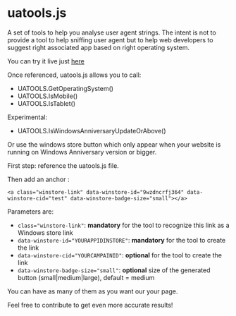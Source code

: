 uatools.js
==========

A set of tools to help you analyse user agent strings. The intent is not to provide a tool to help sniffing user agent but to help web developers to suggest right associated app based on right operating system.

You can try it live just [here](http://www.catuhe.com/uatools)

Once referenced, uatools.js allows you to call:
* UATOOLS.GetOperatingSystem()
* UATOOLS.IsMobile()
* UATOOLS.IsTablet()

Experimental:
* UATOOLS.IsWindowsAnniversaryUpdateOrAbove()

Or use the windows store button which only appear when your website is running on Windows Anniversary version or bigger.

First step: reference the uatools.js file.

Then add an anchor :
``` 
<a class="winstore-link" data-winstore-id="9wzdncrfj364" data-winstore-cid="test" data-winstore-badge-size="small"></a>
```

Parameters are:
- ```class="winstore-link"```: **mandatory** for the tool to recognize this link as a Windows store link
- ```data-winstore-id="YOURAPPIDINSTORE"```: **mandatory** for the tool to create the link
- ```data-winstore-cid="YOURCAMPAINID"```: **optional** for the tool to create the link
- ```data-winstore-badge-size="small"```: **optional** size of the generated button (small|medium|large), default = medium

You can have as many of them as you want our your page. 

Feel free to contribute to get even more accurate results!


